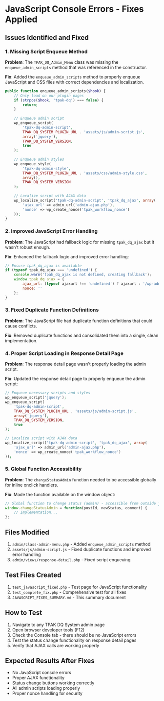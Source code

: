 # JavaScript Console Errors - Fixes Applied

## Issues Identified and Fixed

### 1. Missing Script Enqueue Method
**Problem**: The `TPAK_DQ_Admin_Menu` class was missing the `enqueue_admin_scripts` method that was referenced in the constructor.

**Fix**: Added the `enqueue_admin_scripts` method to properly enqueue JavaScript and CSS files with correct dependencies and localization.

```php
public function enqueue_admin_scripts($hook) {
    // Only load on our plugin pages
    if (strpos($hook, 'tpak-dq') === false) {
        return;
    }
    
    // Enqueue admin script
    wp_enqueue_script(
        'tpak-dq-admin-script',
        TPAK_DQ_SYSTEM_PLUGIN_URL . 'assets/js/admin-script.js',
        array('jquery'),
        TPAK_DQ_SYSTEM_VERSION,
        true
    );
    
    // Enqueue admin styles
    wp_enqueue_style(
        'tpak-dq-admin-style',
        TPAK_DQ_SYSTEM_PLUGIN_URL . 'assets/css/admin-style.css',
        array(),
        TPAK_DQ_SYSTEM_VERSION
    );
    
    // Localize script with AJAX data
    wp_localize_script('tpak-dq-admin-script', 'tpak_dq_ajax', array(
        'ajax_url' => admin_url('admin-ajax.php'),
        'nonce' => wp_create_nonce('tpak_workflow_nonce')
    ));
}
```

### 2. Improved JavaScript Error Handling
**Problem**: The JavaScript had fallback logic for missing `tpak_dq_ajax` but it wasn't robust enough.

**Fix**: Enhanced the fallback logic and improved error handling:

```javascript
// Ensure tpak_dq_ajax is available
if (typeof tpak_dq_ajax === 'undefined') {
    console.warn('tpak_dq_ajax is not defined, creating fallback');
    window.tpak_dq_ajax = {
        ajax_url: (typeof ajaxurl !== 'undefined') ? ajaxurl : '/wp-admin/admin-ajax.php',
        nonce: ''
    };
}
```

### 3. Fixed Duplicate Function Definitions
**Problem**: The JavaScript file had duplicate function definitions that could cause conflicts.

**Fix**: Removed duplicate functions and consolidated them into a single, clean implementation.

### 4. Proper Script Loading in Response Detail Page
**Problem**: The response detail page wasn't properly loading the admin script.

**Fix**: Updated the response detail page to properly enqueue the admin script:

```php
// Enqueue necessary scripts and styles
wp_enqueue_script('jquery');
wp_enqueue_script(
    'tpak-dq-admin-script',
    TPAK_DQ_SYSTEM_PLUGIN_URL . 'assets/js/admin-script.js',
    array('jquery'),
    TPAK_DQ_SYSTEM_VERSION,
    true
);

// Localize script with AJAX data
wp_localize_script('tpak-dq-admin-script', 'tpak_dq_ajax', array(
    'ajax_url' => admin_url('admin-ajax.php'),
    'nonce' => wp_create_nonce('tpak_workflow_nonce')
));
```

### 5. Global Function Accessibility
**Problem**: The `changeStatusAdmin` function needed to be accessible globally for inline onclick handlers.

**Fix**: Made the function available on the window object:

```javascript
// Global function to change status (admin) - accessible from outside jQuery ready
window.changeStatusAdmin = function(postId, newStatus, comment) {
    // Implementation...
};
```

## Files Modified

1. `admin/class-admin-menu.php` - Added `enqueue_admin_scripts` method
2. `assets/js/admin-script.js` - Fixed duplicate functions and improved error handling
3. `admin/views/response-detail.php` - Fixed script enqueuing

## Test Files Created

1. `test_javascript_fixed.php` - Test page for JavaScript functionality
2. `test_complete_fix.php` - Comprehensive test for all fixes
3. `JAVASCRIPT_FIXES_SUMMARY.md` - This summary document

## How to Test

1. Navigate to any TPAK DQ System admin page
2. Open browser developer tools (F12)
3. Check the Console tab - there should be no JavaScript errors
4. Test the status change functionality on response detail pages
5. Verify that AJAX calls are working properly

## Expected Results After Fixes

- No JavaScript console errors
- Proper AJAX functionality
- Status change buttons working correctly
- All admin scripts loading properly
- Proper nonce handling for security